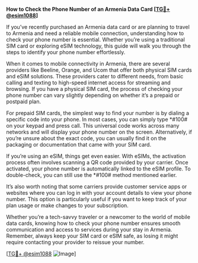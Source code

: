 **How to Check the Phone Number of an Armenia Data Card [[TG💪+ @esim1088](https://t.me/s/esim1088)]**

If you’ve recently purchased an Armenia data card or are planning to travel to Armenia and need a reliable mobile connection, understanding how to check your phone number is essential. Whether you’re using a traditional SIM card or exploring eSIM technology, this guide will walk you through the steps to identify your phone number effortlessly.

When it comes to mobile connectivity in Armenia, there are several providers like Beeline, Orange, and Ucom that offer both physical SIM cards and eSIM solutions. These providers cater to different needs, from basic calling and texting to high-speed internet access for streaming and browsing. If you have a physical SIM card, the process of checking your phone number can vary slightly depending on whether it’s a prepaid or postpaid plan.

For prepaid SIM cards, the simplest way to find your number is by dialing a specific code into your phone. In most cases, you can simply type *#100# on your keypad and press call. This universal code works across many networks and will display your phone number on the screen. Alternatively, if you’re unsure about the exact code, you can usually find it on the packaging or documentation that came with your SIM card.

If you’re using an eSIM, things get even easier. With eSIMs, the activation process often involves scanning a QR code provided by your carrier. Once activated, your phone number is automatically linked to the eSIM profile. To double-check, you can still use the *#100# method mentioned earlier.

It’s also worth noting that some carriers provide customer service apps or websites where you can log in with your account details to view your phone number. This option is particularly useful if you want to keep track of your plan usage or make changes to your subscription.

Whether you’re a tech-savvy traveler or a newcomer to the world of mobile data cards, knowing how to check your phone number ensures smooth communication and access to services during your stay in Armenia. Remember, always keep your SIM card or eSIM safe, as losing it might require contacting your provider to reissue your number.

[[TG💪+ @esim1088](https://t.me/s/esim1088) ![Image](https://i.postimg.cc/Y0z9fWf4/image.png)]